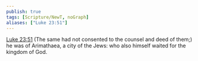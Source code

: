 ```yaml
---
publish: true
tags: [Scripture/NewT, noGraph]
aliases: ["Luke 23:51"]
---
```

[Luke 23:51](https://churchofjesuschrist.org/study/scriptures/nt/luke/23?lang=eng&id=p51#p51) (The same had not consented to the counsel and deed of them;) he was of Arimathaea, a city of the Jews: who also himself waited for the kingdom of God.
